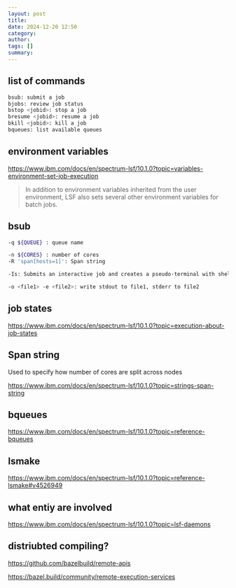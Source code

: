 ```yaml
---
layout: post
title:
date: 2024-12-20 12:50
category:
author:
tags: []
summary:
---
```


## list of commands

```bash
bsub: submit a job
bjobs: review job status
bstop <jobid>: stop a job
bresume <jobid>: resume a job
bkill <jobid>: kill a job
bqueues: list available queues
```

## environment variables

https://www.ibm.com/docs/en/spectrum-lsf/10.1.0?topic=variables-environment-set-job-execution

> In addition to environment variables inherited from the user environment, LSF also sets several other environment variables for batch jobs.

## bsub

```bash
-q ${QUEUE} : queue name

-n ${CORES} : number of cores
-R 'span[hosts=1]': Span string

-Is: Submits an interactive job and creates a pseudo-terminal with shell mode when the job starts.

-o <file1> -e <file2>: write stdout to file1, stderr to file2
```

## job states

https://www.ibm.com/docs/en/spectrum-lsf/10.1.0?topic=execution-about-job-states

## Span string

Used to specify how number of cores are split across nodes

https://www.ibm.com/docs/en/spectrum-lsf/10.1.0?topic=strings-span-string

## bqueues

https://www.ibm.com/docs/en/spectrum-lsf/10.1.0?topic=reference-bqueues

## lsmake

https://www.ibm.com/docs/en/spectrum-lsf/10.1.0?topic=reference-lsmake#v4526949


## what entiy are involved

https://www.ibm.com/docs/en/spectrum-lsf/10.1.0?topic=lsf-daemons

## distriubted compiling?

https://github.com/bazelbuild/remote-apis

https://bazel.build/community/remote-execution-services
